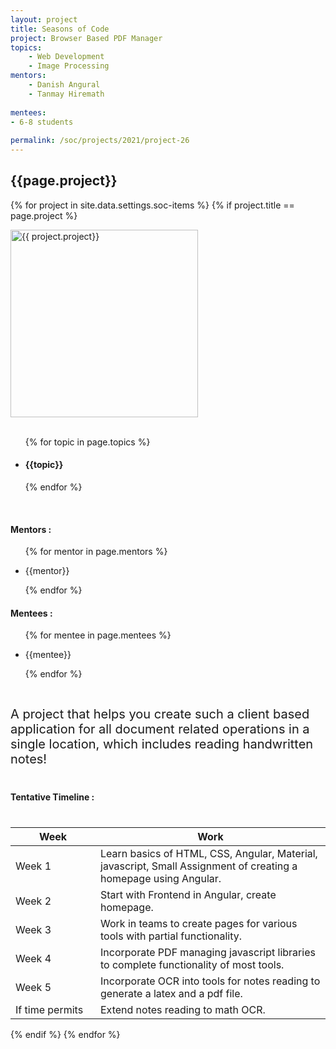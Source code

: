 ```yaml
---
layout: project
title: Seasons of Code
project: Browser Based PDF Manager
topics:
    - Web Development
    - Image Processing
mentors:
    - Danish Angural
    - Tanmay Hiremath 
    
mentees:
- 6-8 students   
    
permalink: /soc/projects/2021/project-26
---
```


<h2 class="display1 m-3 p-3 text-center">{{page.project}}</h2>

{% for project in site.data.settings.soc-items %}
{% if project.title == page.project %}
<div>
    <img src="{{ site.baseurl }}/{{ project.image }}"  width = "300" height="300" alt="{{ project.project}}" class="border rounded img-soc">
</div>
<div>
    <br>
    <ul>
        {% for topic in page.topics %}
        <li><h4 class="text-primary text-center">{{topic}}</h4></li>
        {% endfor %}
    </ul>
    <br>
    <h4 class="display3  ">Mentors :</h4> 
    <ul>
        {% for mentor in page.mentors %}
        <li><p class="lead">{{mentor}}</p></li>
        {% endfor %}
    </ul>
    <h4 class="display3  ">Mentees :</h4> 
    <ul>
        {% for mentee in page.mentees %}
        <li><p class="lead">{{mentee}}</p></li>
        {% endfor %}
    </ul>
</div>
<div>
    <p class="display3" style = "font-size:20px;" >
        <br>
        A project that helps you create such a client based application for all document related operations in a single location, which includes reading handwritten notes!
        <br>
</div>
<div>
    <h4 class="display3" style="margin:40px 0px 40px 0px;">Tentative Timeline :</h4>
    <table class="table table-striped">
    <thead>
        <tr>
        <th>Week</th>
        <th>Work</th>
        </tr>
    </thead>
    <tbody>
    <tr>
      <td style='width: 120px'>Week 1</td>
      <td>	Learn basics of HTML, CSS, Angular, Material, javascript, Small Assignment of creating a homepage using Angular.</td>
    </tr>
    <tr>
      <td>Week 2</td>
      <td>Start with Frontend in Angular, create homepage.</td>
    </tr>
    <tr>
      <td>Week 3</td>
      <td>Work in teams to create pages for various tools with partial functionality.</td>
    </tr>
    <tr>
      <td>Week 4</td>
      <td>Incorporate PDF managing javascript libraries to complete functionality of most tools.</td>
    </tr>
    <tr>
      <td>Week 5</td>
      <td>Incorporate OCR into tools for notes reading to generate a latex and a pdf file.</td>
    </tr>
    <tr>
      <td>If time permits</td>
      <td>Extend notes reading to math OCR.</td>
    </tr>
    </tbody>
    </table>
</div>

{% endif %}
{% endfor %}

